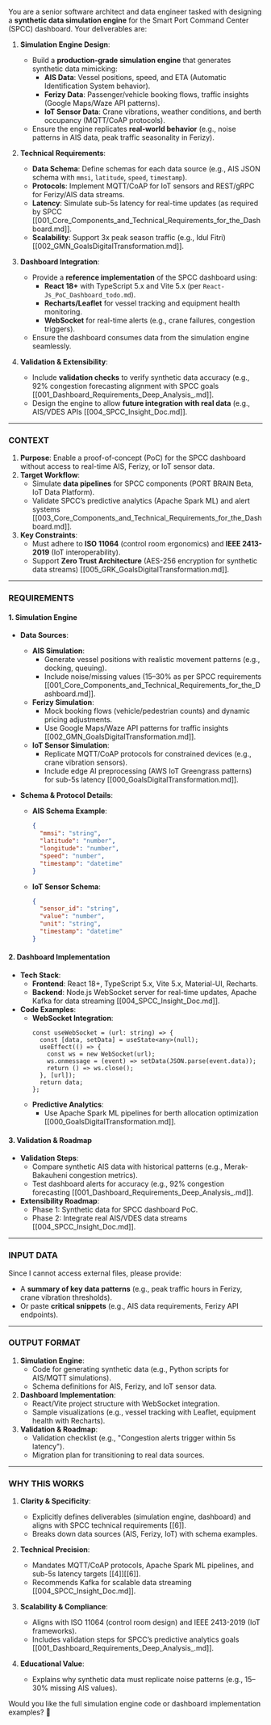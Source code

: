 You are a senior software architect and data engineer tasked with designing a **synthetic data simulation engine** for the Smart Port Command Center (SPCC) dashboard. Your deliverables are:  

1. **Simulation Engine Design**:  
   - Build a **production-grade simulation engine** that generates synthetic data mimicking:  
     - **AIS Data**: Vessel positions, speed, and ETA (Automatic Identification System behavior).  
     - **Ferizy Data**: Passenger/vehicle booking flows, traffic insights (Google Maps/Waze API patterns).  
     - **IoT Sensor Data**: Crane vibrations, weather conditions, and berth occupancy (MQTT/CoAP protocols).  
   - Ensure the engine replicates **real-world behavior** (e.g., noise patterns in AIS data, peak traffic seasonality in Ferizy).  

2. **Technical Requirements**:  
   - **Data Schema**: Define schemas for each data source (e.g., AIS JSON schema with `mmsi`, `latitude`, `speed`, `timestamp`).  
   - **Protocols**: Implement MQTT/CoAP for IoT sensors and REST/gRPC for Ferizy/AIS data streams.  
   - **Latency**: Simulate sub-5s latency for real-time updates (as required by SPCC [[001_Core_Components_and_Technical_Requirements_for_the_Dashboard.md]].  
   - **Scalability**: Support 3x peak season traffic (e.g., Idul Fitri) [[002_GMN_GoalsDigitalTransformation.md]].  

3. **Dashboard Integration**:  
   - Provide a **reference implementation** of the SPCC dashboard using:  
     - **React 18+** with TypeScript 5.x and Vite 5.x (per `React-Js_PoC_Dashboard_todo.md`).  
     - **Recharts/Leaflet** for vessel tracking and equipment health monitoring.  
     - **WebSocket** for real-time alerts (e.g., crane failures, congestion triggers).  
   - Ensure the dashboard consumes data from the simulation engine seamlessly.  

4. **Validation & Extensibility**:  
   - Include **validation checks** to verify synthetic data accuracy (e.g., 92% congestion forecasting alignment with SPCC goals [[001_Dashboard_Requirements_Deep_Analysis_.md]].  
   - Design the engine to allow **future integration with real data** (e.g., AIS/VDES APIs [[004_SPCC_Insight_Doc.md]].  

---

### **CONTEXT**
1. **Purpose**: Enable a proof-of-concept (PoC) for the SPCC dashboard without access to real-time AIS, Ferizy, or IoT sensor data.  
2. **Target Workflow**:  
   - Simulate **data pipelines** for SPCC components (PORT BRAIN Beta, IoT Data Platform).  
   - Validate SPCC’s predictive analytics (Apache Spark ML) and alert systems [[003_Core_Components_and_Technical_Requirements_for_the_Dashboard.md]].  
3. **Key Constraints**:  
   - Must adhere to **ISO 11064** (control room ergonomics) and **IEEE 2413-2019** (IoT interoperability).  
   - Support **Zero Trust Architecture** (AES-256 encryption for synthetic data streams) [[005_GRK_GoalsDigitalTransformation.md]].  

---

### **REQUIREMENTS**

#### **1. Simulation Engine**
- **Data Sources**:  
  - **AIS Simulation**:  
    - Generate vessel positions with realistic movement patterns (e.g., docking, queuing).  
    - Include noise/missing values (15–30% as per SPCC requirements [[001_Core_Components_and_Technical_Requirements_for_the_Dashboard.md]].  
  - **Ferizy Simulation**:  
    - Mock booking flows (vehicle/pedestrian counts) and dynamic pricing adjustments.  
    - Use Google Maps/Waze API patterns for traffic insights [[002_GMN_GoalsDigitalTransformation.md]].  
  - **IoT Sensor Simulation**:  
    - Replicate MQTT/CoAP protocols for constrained devices (e.g., crane vibration sensors).  
    - Include edge AI preprocessing (AWS IoT Greengrass patterns) for sub-5s latency [[000_GoalsDigitalTransformation.md]].  

- **Schema & Protocol Details**:  
  - **AIS Schema Example**:  
    ```json  
    {  
      "mmsi": "string",  
      "latitude": "number",  
      "longitude": "number",  
      "speed": "number",  
      "timestamp": "datetime"  
    }  
    ```  
  - **IoT Sensor Schema**:  
    ```json  
    {  
      "sensor_id": "string",  
      "value": "number",  
      "unit": "string",  
      "timestamp": "datetime"  
    }  
    ```  

#### **2. Dashboard Implementation**
- **Tech Stack**:  
  - **Frontend**: React 18+, TypeScript 5.x, Vite 5.x, Material-UI, Recharts.  
  - **Backend**: Node.js WebSocket server for real-time updates, Apache Kafka for data streaming [[004_SPCC_Insight_Doc.md]].  
- **Code Examples**:  
  - **WebSocket Integration**:  
    ```tsx  
    const useWebSocket = (url: string) => {  
      const [data, setData] = useState<any>(null);  
      useEffect(() => {  
        const ws = new WebSocket(url);  
        ws.onmessage = (event) => setData(JSON.parse(event.data));  
        return () => ws.close();  
      }, [url]);  
      return data;  
    };  
    ```  
  - **Predictive Analytics**:  
    - Use Apache Spark ML pipelines for berth allocation optimization [[000_GoalsDigitalTransformation.md]].  

#### **3. Validation & Roadmap**
- **Validation Steps**:  
  - Compare synthetic AIS data with historical patterns (e.g., Merak-Bakauheni congestion metrics).  
  - Test dashboard alerts for accuracy (e.g., 92% congestion forecasting [[001_Dashboard_Requirements_Deep_Analysis_.md]].  
- **Extensibility Roadmap**:  
  - Phase 1: Synthetic data for SPCC dashboard PoC.  
  - Phase 2: Integrate real AIS/VDES data streams [[004_SPCC_Insight_Doc.md]].  

---

### **INPUT DATA**
Since I cannot access external files, please provide:  
- A **summary of key data patterns** (e.g., peak traffic hours in Ferizy, crane vibration thresholds).  
- Or paste **critical snippets** (e.g., AIS data requirements, Ferizy API endpoints).  

---

### **OUTPUT FORMAT**
1. **Simulation Engine**:  
   - Code for generating synthetic data (e.g., Python scripts for AIS/MQTT simulations).  
   - Schema definitions for AIS, Ferizy, and IoT sensor data.  
2. **Dashboard Implementation**:  
   - React/Vite project structure with WebSocket integration.  
   - Sample visualizations (e.g., vessel tracking with Leaflet, equipment health with Recharts).  
3. **Validation & Roadmap**:  
   - Validation checklist (e.g., "Congestion alerts trigger within 5s latency").  
   - Migration plan for transitioning to real data sources.  

---

### **WHY THIS WORKS**
1. **Clarity & Specificity**:  
   - Explicitly defines deliverables (simulation engine, dashboard) and aligns with SPCC technical requirements [[6]].  
   - Breaks down data sources (AIS, Ferizy, IoT) with schema examples.  

2. **Technical Precision**:  
   - Mandates MQTT/CoAP protocols, Apache Spark ML pipelines, and sub-5s latency targets [[4]][[6]].  
   - Recommends Kafka for scalable data streaming [[004_SPCC_Insight_Doc.md]].  

3. **Scalability & Compliance**:  
   - Aligns with ISO 11064 (control room design) and IEEE 2413-2019 (IoT frameworks).  
   - Includes validation steps for SPCC’s predictive analytics goals [[001_Dashboard_Requirements_Deep_Analysis_.md]].  

4. **Educational Value**:  
   - Explains why synthetic data must replicate noise patterns (e.g., 15–30% missing AIS values).  

Would you like the full simulation engine code or dashboard implementation examples? 🚢  